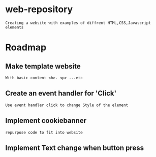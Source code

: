 # web-repository
    Creating a website with examples of diffrent HTML,CSS,Javascript elements 

# Roadmap

## Make template website
    With basic content <h>. <p> ...etc

## Create an event handler for 'Click'
    Use event handler click to change Style of the element 

## Implement cookiebanner
    repurpose code to fit into website 

## Implement Text change when button press
    

